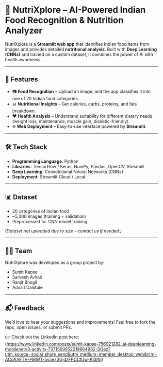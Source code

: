 # 🍛 NutriXplore – AI-Powered Indian Food Recognition & Nutrition Analyzer  

NutriXplore is a **Streamlit web app** that identifies Indian food items from images and provides detailed **nutritional analysis**. Built with **Deep Learning (CNNs)** and trained on a custom dataset, it combines the power of AI with health awareness.  

---

## 🚀 Features  
- 📷 **Food Recognition** – Upload an image, and the app classifies it into one of 20 Indian food categories.  
- 📊 **Nutritional Insights** – Get calories, carbs, proteins, and fats breakdown.  
- ❤️ **Health Analysis** – Understand suitability for different dietary needs (weight loss, maintenance, muscle gain, diabetic-friendly).  
- 🌐 **Web Deployment** – Easy-to-use interface powered by **Streamlit**.  

---

## 🛠️ Tech Stack  
- **Programming Language**: Python  
- **Libraries**: TensorFlow / Keras, NumPy, Pandas, OpenCV, Streamlit  
- **Deep Learning**: Convolutional Neural Networks (CNNs)  
- **Deployment**: Streamlit Cloud / Local  

---

## 📊 Dataset  
- 20 categories of Indian food  
- ~5,000 images (training + validation)  
- Preprocessed for CNN model training  

*(Dataset not uploaded due to size – contact us if needed.)*  

---

## 👨‍💻 Team  
NutriXplore was developed as a group project by:  
- Sumit Kapse  
- Sarvesh Avhad  
- Ranjit Bhogil  
- Advait Dahitule  

---

## 📬 Feedback  
We’d love to hear your suggestions and improvements! Feel free to fork the repo, open issues, or submit PRs.  

👉 Check out the LinkedIn post here: (https://www.linkedin.com/posts/sumit-kapse-756921282_ai-deeplearning-mobilenetv3-activity-7371599952218664962-SQez?utm_source=social_share_send&utm_medium=member_desktop_web&rcm=ACoAAETV-PIBWT-5v5ez3GjdzFPCCtUw-Kl3lNI)  
 
